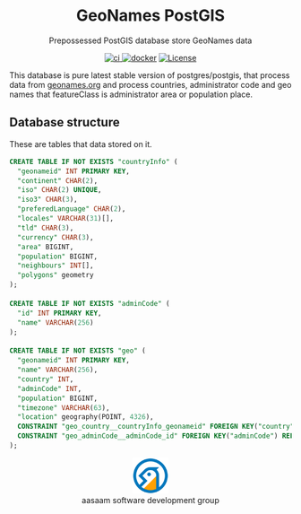 <div align="center">
  <h1>
    GeoNames PostGIS
  </h1>
  <p>
    Prepossessed PostGIS database store GeoNames data
  </p>
  <p>
    <a href="https://github.com/aasaam/geonames-postgis/actions/workflows/ci.yml" target="_blank">
      <img src="https://github.com/aasaam/geonames-postgis/actions/workflows/ci.yml/badge.svg" alt="ci" />
    </a>
    <a href="https://hub.docker.com/r/aasaam/geonames-postgis" target="_blank"><img src="https://img.shields.io/docker/image-size/aasaam/geonames-postgis?label=docker%20image" alt="docker" /></a>
    <a href="https://github.com/aasaam/geonames-postgis/blob/master/LICENSE"><img alt="License" src="https://img.shields.io/github/license/aasaam/geonames-postgis"></a>
  </p>
</div>

This database is pure latest stable version of postgres/postgis, that process data from [geonames.org](https://www.geonames.org/) and process countries, administrator code and geo names that featureClass is administrator area or population place.

## Database structure

These are tables that data stored on it.

```sql
CREATE TABLE IF NOT EXISTS "countryInfo" (
  "geonameid" INT PRIMARY KEY,
  "continent" CHAR(2),
  "iso" CHAR(2) UNIQUE,
  "iso3" CHAR(3),
  "preferedLanguage" CHAR(2),
  "locales" VARCHAR(31)[],
  "tld" CHAR(3),
  "currency" CHAR(3),
  "area" BIGINT,
  "population" BIGINT,
  "neighbours" INT[],
  "polygons" geometry
);

CREATE TABLE IF NOT EXISTS "adminCode" (
  "id" INT PRIMARY KEY,
  "name" VARCHAR(256)
);

CREATE TABLE IF NOT EXISTS "geo" (
  "geonameid" INT PRIMARY KEY,
  "name" VARCHAR(256),
  "country" INT,
  "adminCode" INT,
  "population" BIGINT,
  "timezone" VARCHAR(63),
  "location" geography(POINT, 4326),
  CONSTRAINT "geo_country__countryInfo_geonameid" FOREIGN KEY("country") REFERENCES "countryInfo"("geonameid"),
  CONSTRAINT "geo_adminCode__adminCode_id" FOREIGN KEY("adminCode") REFERENCES "adminCode"("id")
);
```

<div>
  <p align="center">
    <img alt="aasaam software development group" width="64" src="https://raw.githubusercontent.com/aasaam/information/master/logo/aasaam.svg">
    <br />
    aasaam software development group
  </p>
</div>
